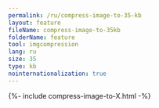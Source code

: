 ```yaml
---
permalink: /ru/compress-image-to-35-kb
layout: feature
fileName: compress-image-to-35kb
folderName: feature
tool: imgcompression
lang: ru
size: 35
type: kb
nointernationalization: true
---
```

{%- include compress-image-to-X.html -%}       
